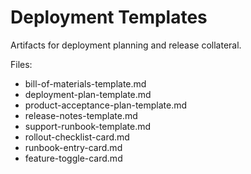 # Deployment Templates

Artifacts for deployment planning and release collateral.

Files:

- bill-of-materials-template.md
- deployment-plan-template.md
- product-acceptance-plan-template.md
- release-notes-template.md
- support-runbook-template.md
- rollout-checklist-card.md
- runbook-entry-card.md
- feature-toggle-card.md
